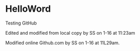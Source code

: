 # HelloWord
Testing GitHub 


Edited and modified from local copy by SS on 1-16 at 11:23am

Modified online Github.com by SS on 1-16 at 11L29am.

